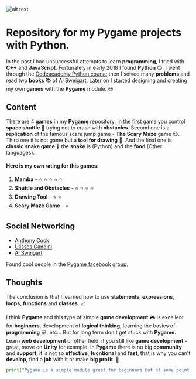 ![alt text](https://files.realpython.com/media/pygame-logo.e78e57db3000.png "Logo Title Text 1")
# Repository for my Pygame projects with Python.

In the past I had unsuccessful attempts to learn **programming**, I tried with **C++** and **JavaScript**. Fortunately in early 2018 I found **Python** :heart_eyes:.
I went through the [Codeacademy Python course](https://www.codecademy.com/learn/learn-python) then I solved many **problems** and 
read two **books** :books: of [Al Sweigart](https://twitter.com/AlSweigart).
Later on I started designing and creating my own **games** with the **Pygame** module. :sunglasses:

## Content

There are 4 **games** in my **Pygame** repository. In the first game you control **space shuttle** :rocket: trying not to crash with **obstacles**.
Second one is a **replication** of the famous scare jump game - **The Scary Maze** game :wink:. Third one it is not game but a **tool for drawing** :art:. And the final one is **classic snake game** :snake: the **snake** is (Python) and the **food** (Other languages).

#### Here is my own rating for this games:
1. **Mamba** - :star: :star: :star: :star: :star:
1. **Shuttle and Obstacles** - :star: :star: :star: :star:
1. **Drawing Tool** - :star: :star:
1. **Scary Maze Game** - :star:

## Social Networking

* [Anthony Cook](https://web.facebook.com/anthony.cook78)
* [Ulisses Gandini](https://web.facebook.com/iceoffire)
* [Al Sweigart](https://twitter.com/AlSweigart)
 
 Found cool people in the [Pygame facebook group](https://web.facebook.com/groups/pygame/).
 

## Thoughts

The conclusion is that I learned how to use **statements**, **expressions**, **loops**, **functions** and **classes**. :chart_with_upwards_trend:

I think **Pygame** and this type of simple **game development** :video_game: is excellent for **beginners**, development of **logical thinking**,
learning the basics of **programming** :computer:, etc... But for long term don't get stuck with **Pygame**. 
Learn **web development** or other field, if you still like **game development** - great, move on **Unity** for example.
In **Pygame** there is no big **community** and **support**, it is not so **effective**, **fucntional** and **fast**, that is why you can't **develop**, find a **job** with it or make **big profit**. :money_with_wings:


```python
print("Pygame is a simple module great for beginners but at some point if you want to become better you should move on")
```
